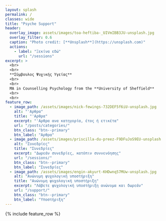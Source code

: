 ```yaml
---
layout: splash
permalink: /
classes: wide
title: "Psyche Support"
header:
  overlay_image: assets/images/toa-heftiba-_UIVmIBB3JU-unsplash.jpg
  overlay_filter: 0.6
  caption: "Photo credit: [**Unsplash**](https://unsplash.com)"
  actions:
    - label: "Ξεκίνα εδώ"
      url: "/sessions"
excerpt: >
  <br>
  <br>
  **Σύμβουλος Ψυχικής Υγείας**
  <br>
  <br>
  MA in Counselling Psychology from the **University of Sheffield**
  <br>  
  <br>
feature_row:
  - image_path: /assets/images/nick-fewings-732DEF5f6iU-unsplash.jpg
    alt: "'Αρθρα"
    title: "'Αρθρα"
    excerpt: "'Αρθρα ανα κατηγορία, έτος ή ετικέτα"
    url: "/posts/categories/"
    btn_class: "btn--primary"
    btn_label: "Αρθρα"
  - image_path: /assets/images/priscilla-du-preez-F9DFuJoS9EU-unsplash.jpg
    alt: "Συνεδρίες"
    title: "Συνεδρίες"
    excerpt: "Δωρεάν συνεδρίες, κατόπιν συννενόησης"
    url: "/sessions/"
    btn_class: "btn--primary"
    btn_label: "Συνεδρίες"
  - image_path: /assets/images/engin-akyurt-KHDwnq57MUw-unsplash.jpg
    alt: "Ανώνυμη ψυχολογική υποστήριξη"
    title: "Ανώνυμη ψυχολογική υποστήριξη"
    excerpt: "Λάβετε ψυχολογική υποστήριξη ανώνυμα και δωρεάν"
    url: "/support/"
    btn_class: "btn--primary"
    btn_label: "Υποστήριξη"
---
```



{% include feature_row %}
